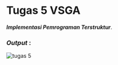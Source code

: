 # Tugas 5 VSGA

<b><i>Implementasi Pemrograman Terstruktur</i></b>.

<h3><i>Output </i>:</h3>

![tugas 5](https://user-images.githubusercontent.com/92837751/194977188-605899d7-a99b-4f5b-ac83-850a538f3a72.jpg)
